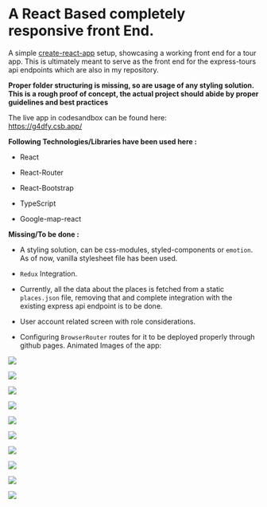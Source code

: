 A React Based completely responsive front End.
==============================================

A simple [create-react-app](CRA-README.md) setup, showcasing a working front end
for a tour app. This is ultimately meant to serve as the front end for the
express-tours api endpoints which are also in my repository.

**Proper folder structuring is missing, so are usage of any styling solution. This is a rough proof of concept, the actual project should abide by proper guidelines and best practices**

The live app in codesandbox can be found here:  
<https://g4dfy.csb.app/>

**Following Technologies/Libraries have been used here :**

-   React

-   React-Router

-   React-Bootstrap

-   TypeScript

-   Google-map-react

**Missing/To be done :**

-   A styling solution, can be css-modules, styled-components or `emotion`. As
    of now, vanilla stylesheet file has been used.

-   `Redux` Integration.

-   Currently, all the data about the places is fetched from a static
    `places.json` file, removing that and complete integration with the existing
    express api endpoint is to be done.

-   User account related screen with role considerations.

-   Configuring `BrowserRouter` routes for it to be deployed properly through
    github pages. Animated Images of the app:

![](media/bd80dd1a8c9cdbbe94300a6de5a08ceb.gif)

![](media/11e74a2671ad92d90459f5813c0653cb.gif)

![](media/bca34fdf973cdc03b2410ea2088abaca.gif)

![](media/d7029d01391a5a26357e4029cb80f08a.gif)

![](media/e36e4a9da0bb34fd4a08a69eeaa60133.gif)

![](media/876d63fd873f6cf4334b95542e1b76ee.gif)

![](media/0cdfcdc9f2e1bfda6b0fe353a26133e3.gif)

![](media/5630172ecb4e97c86317162ff9bc2c5d.gif)

![](media/1a03af8db4f98876039d7f54a2beaedd.gif)

![](media/f0241d7ee6893e4f7999139dd7f2a185.png)
